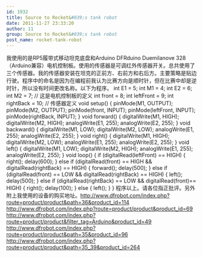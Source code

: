 ```yaml
---
id: 1932
title: Source to Rocket&#039;s tank robot
date: 2011-11-27 23:33:20
author: 11
group: Source to Rocket&#039;s tank robot
post_name: rocket-tank-robot
---
```


我使用的是RP5履带式移动坦克底盘和Arduino DFRduino Duemilanove 328（Arduino兼容）电机控制板。使用的传感器是可调红外传感器开关。总共使用了三个传感器。我的传感器安装在坦克的正前方、右前方和右后方。主要策略是贴边行驶。程序中的命名是因为在编程前我认为比赛方向是顺时针，但在比赛中却是逆时针，所以没有时间更改名称。以下为程序。 int E1 = 5; int M1 = 4; int E2 = 6; int M2 = 7; // 这是电机控制板的定义 int front = 8; int leftFront = 9; int rightBack = 10; // 传感器定义 void setup() { pinMode(M1, OUTPUT); pinMode(M2, OUTPUT); pinMode(front, INPUT); pinMode(leftFront, INPUT); pinMode(rightBack, INPUT); } void forward() { digitalWrite(M1, HIGH); digitalWrite(M2, HIGH); analogWrite(E1, 255); analogWrite(E2, 255); } void backward() { digitalWrite(M1, LOW); digitalWrite(M2, LOW); analogWrite(E1, 255); analogWrite(E2, 255); } void right() { digitalWrite(M1, HIGH); digitalWrite(M2, LOW); analogWrite(E1, 255); analogWrite(E2, 255); } void left() { digitalWrite(M1, LOW); digitalWrite(M2, HIGH); analogWrite(E1, 255); analogWrite(E2, 255); } void loop() { if (digitalRead(leftFront) == HIGH) { right(); delay(600); } else if (digitalRead(front) == HIGH && digitalRead(rightBack) == HIGH) { forward(); delay(500); } else if (digitalRead(front) == LOW && digitalRead(rightBack) == HIGH) { left(); delay(500); } else if (digitalRead(rightBack) == LOW && digitalRead(front)== HIGH) { right(); delay(100); } else { left(); } }  程序以上。请各位指正批评。另外附上我使用的设备的购买地址。http://www.dfrobot.com/index.php?route=product/product&path=36&product_id=114 http://www.dfrobot.com/index.php?route=product/product&product_id=69 http://www.dfrobot.com/index.php?route=product/product&filter_tag=Arduino&product_id=49 http://www.dfrobot.com/index.php?route=product/product&path=35&product_id=96 http://www.dfrobot.com/index.php?route=product/product&path=35_39&product_id=264